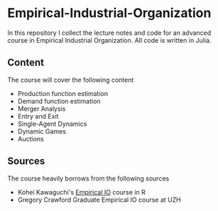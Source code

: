 # Empirical-Industrial-Organization
In this repository I collect the lecture notes and code for an advanced course in Empirical Industrial Organization. All code is written in Julia.



## Content

The course will cover the following content

- Production function estimation
- Demand function estimation
- Merger Analysis
- Entry and Exit
- Single-Agent Dynamics
- Dynamic Games
- Auctions



## Sources

The course heavily borrows from the following sources

- Kohei Kawaguchi's [Empirical IO](https://kohei-kawaguchi.github.io/EmpiricalIO/) course in R
- Gregory Crawford Graduate Empirical IO course at UZH